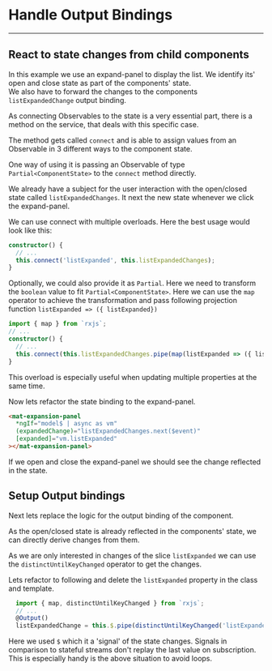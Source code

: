 # Handle Output Bindings

---

## React to state changes from child components

In this example we use an expand-panel to display the list.
We identify its' open and close state as part of the components' state.  
We also have to forward the changes to the components `listExpandedChange` output binding.

As connecting Observables to the state is a very essential part, there is a method on the service, that deals with this specific case.

The method gets called `connect` and is able to assign values from an Observable in 3 different ways to the component state.

One way of using it is passing an Observable of type `Partial<ComponentState>` to the `connect` method directly.

We already have a subject for the user interaction with the open/closed state called `listExpandedChanges`.
It next the new state whenever we click the expand-panel.


We can use connect with multiple overloads. Here the best usage would look like this:
```typescript
constructor() {
  // ...
  this.connect('listExpanded', this.listExpandedChanges);
}
```

Optionally, we could also provide it as `Partial`.
Here we need to transform the `boolean` value to fit `Partial<ComponentState>`.
Here we can use the `map` operator to achieve the transformation and pass following projection function `listExpanded => ({ listExpanded})`

```typescript
import { map } from `rxjs`;
// ...
constructor() {
  // ...
  this.connect(this.listExpandedChanges.pipe(map(listExpanded => ({ listExpanded}))));
}
```

This overload is especially useful when updating multiple properties at the same time.

Now lets refactor the state binding to the expand-panel.

```html
<mat-expansion-panel
  *ngIf="model$ | async as vm"
  (expandedChange)="listExpandedChanges.next($event)"
  [expanded]="vm.listExpanded"
></mat-expansion-panel>
```

If we open and close the expand-panel we should see the change reflected in the state.

## Setup Output bindings

Next lets replace the logic for the output binding of the component.

As the open/closed state is already reflected in the components' state, we can directly derive changes from them.

As we are only interested in changes of the slice `listExpanded` we can use the `distinctUntilKeyChanged` operator
to get the changes.

Lets refactor to following and delete the `listExpanded` property in the class and template.

```typescript
  import { map, distinctUntilKeyChanged } from `rxjs`;
  // ...
  @Output()
  listExpandedChange = this.$.pipe(distinctUntilKeyChanged('listExpanded'), map(s => s.listExpanded));
```

Here we used `$` which it a 'signal' of the state changes. Signals in comparison to stateful streams don't replay the last value on subscription.
This is especially handy is the above situation to avoid loops.
